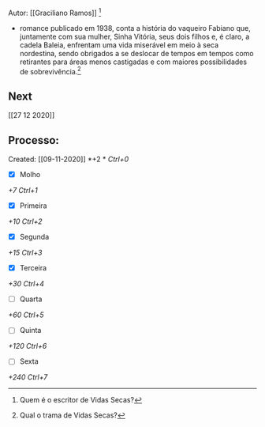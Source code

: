 Autor: [[Graciliano Ramos]] [^2]

[^2]: Quem é o escritor de Vidas Secas?


- romance publicado em 1938, conta a história do vaqueiro Fabiano que, juntamente com sua mulher, Sinha Vitória, seus dois filhos e, é claro, a cadela Baleia, enfrentam uma vida miserável em meio à seca nordestina, sendo obrigados a se deslocar de tempos em tempos como retirantes para áreas menos castigadas e com maiores possibilidades de sobrevivência.[^1]

[^1]: Qual o trama de Vidas Secas?

## Next
[[27 12 2020]]
## Processo:
Created: [[09-11-2020]]
*+2 *  *Ctrl+0*
- [x] Molho  

*+7*  *Ctrl+1*

- [x] Primeira 

*+10*  *Ctrl+2*

- [x] Segunda

*+15*  *Ctrl+3*

- [x] Terceira 

*+30*  *Ctrl+4*

- [ ] Quarta 

*+60*  *Ctrl+5*

- [ ] Quinta 

*+120*  *Ctrl+6*

- [ ] Sexta 

*+240*  *Ctrl+7*